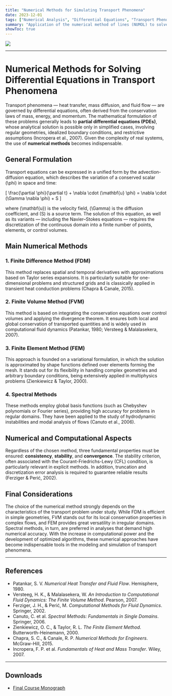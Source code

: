 ```yaml
---
title: "Numerical Methods for Simulating Transport Phenomena"
date: 2023-12-01
tags: ["Numerical Analysis", "Differential Equations", "Transport Phenomena", "Heat Transfer", "Fluid Dynamics", "Computational Fluid Dynamics", "Scientific Computing"]
summary: "Application of the numerical method of lines (NUMOL) to solve the classical problem of one-dimensional heat transfer in a cylinder."
showToc: true
---
```


![](heat_transfer.png)

---

# Numerical Methods for Solving Differential Equations in Transport Phenomena  

Transport phenomena — heat transfer, mass diffusion, and fluid flow — are governed by differential equations, often derived from the conservation laws of mass, energy, and momentum. The mathematical formulation of these problems generally leads to **partial differential equations (PDEs)**, whose analytical solution is possible only in simplified cases, involving regular geometries, idealized boundary conditions, and restrictive assumptions (Incropera et al., 2007). Given the complexity of real systems, the use of **numerical methods** becomes indispensable.  

## General Formulation  
Transport equations can be expressed in a unified form by the advection-diffusion equation, which describes the variation of a conserved scalar \(\phi\) in space and time:  

\[
\frac{\partial \phi}{\partial t} + \nabla \cdot (\mathbf{u} \phi) = \nabla \cdot (\Gamma \nabla \phi) + S
\]

where \(\mathbf{u}\) is the velocity field, \(\Gamma\) is the diffusion coefficient, and \(S\) is a source term. The solution of this equation, as well as its variants — including the Navier–Stokes equations — requires the discretization of the continuous domain into a finite number of points, elements, or control volumes.  

## Main Numerical Methods  

### 1. Finite Difference Method (FDM)  
This method replaces spatial and temporal derivatives with approximations based on Taylor series expansions. It is particularly suitable for one-dimensional problems and structured grids and is classically applied in transient heat conduction problems (Chapra & Canale, 2015).  

### 2. Finite Volume Method (FVM)  
This method is based on integrating the conservation equations over control volumes and applying the divergence theorem. It ensures both local and global conservation of transported quantities and is widely used in computational fluid dynamics (Patankar, 1980; Versteeg & Malalasekera, 2007).  

### 3. Finite Element Method (FEM)  
This approach is founded on a variational formulation, in which the solution is approximated by shape functions defined over elements forming the mesh. It stands out for its flexibility in handling complex geometries and arbitrary boundary conditions, being extensively applied in multiphysics problems (Zienkiewicz & Taylor, 2000).  

### 4. Spectral Methods  
These methods employ global basis functions (such as Chebyshev polynomials or Fourier series), providing high accuracy for problems in regular domains. They have been applied to the study of hydrodynamic instabilities and modal analysis of flows (Canuto et al., 2006).  

## Numerical and Computational Aspects  
Regardless of the chosen method, three fundamental properties must be ensured: **consistency**, **stability**, and **convergence**. The stability criterion, often associated with the Courant-Friedrichs-Lewy (CFL) condition, is particularly relevant in explicit methods. In addition, truncation and discretization error analysis is required to guarantee reliable results (Ferziger & Perić, 2002).  

## Final Considerations  
The choice of the numerical method strongly depends on the characteristics of the transport problem under study. While FDM is efficient in simple geometries, FVM stands out for its local conservation properties in complex flows, and FEM provides great versatility in irregular domains. Spectral methods, in turn, are preferred in analyses that demand high numerical accuracy. With the increase in computational power and the development of optimized algorithms, these numerical approaches have become indispensable tools in the modeling and simulation of transport phenomena.  

---

## References  

- Patankar, S. V. *Numerical Heat Transfer and Fluid Flow*. Hemisphere, 1980.  
- Versteeg, H. K., & Malalasekera, W. *An Introduction to Computational Fluid Dynamics: The Finite Volume Method*. Pearson, 2007.  
- Ferziger, J. H., & Perić, M. *Computational Methods for Fluid Dynamics*. Springer, 2002.  
- Canuto, C. et al. *Spectral Methods: Fundamentals in Single Domains*. Springer, 2006.  
- Zienkiewicz, O. C., & Taylor, R. L. *The Finite Element Method*. Butterworth-Heinemann, 2000.  
- Chapra, S. C., & Canale, R. P. *Numerical Methods for Engineers*. McGraw-Hill, 2015.  
- Incropera, F. P. et al. *Fundamentals of Heat and Mass Transfer*. Wiley, 2007.  

--- 

## Downloads

+ [Final Course Monograph](monograph.pdf)

